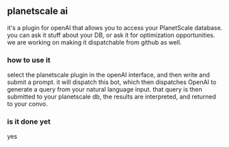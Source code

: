 ## planetscale ai

it's a plugin for openAI that allows you to access your PlanetScale database. you can ask it stuff about your DB, or ask
it for optimization opportunities. we are working on making it dispatchable from github as well.

### how to use it

select the planetscale plugin in the openAI interface, and then write and submit a prompt. it will dispatch this bot,
which then dispatches OpenAI to generate a query from your natural language input. that query is then submitted to your
planetscale db, the results are interpreted, and returned to your convo.

### is it done yet

yes

